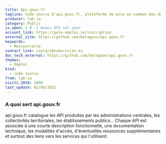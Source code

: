 ```yaml
---
title: Api.gouv.fr
tagline: Code source d'api.gouv.fr, plateforme de mise en commun des données de toutes les administrations, pour construire des services innovants.
producer: lab-ia
category: Public
is_open: 1 # -1 means API not open
account_link: https://pole-emploi.io/inscription
external_site: https://github.com/betagouv/api.gouv.fr
keywords:
  - Ressourcerie
contact_link: contact@numericite.eu
doc_tech_external: https://github.com/betagouv/api.gouv.fr
themes:
  - Emploi
kind:
  - code source
from: lab-ia
visits_2019: 1000
last_update: 02/08/2021
---
```


### A quoi sert api.gouv.fr

api.gouv.fr catalogue les API produites par les administrations centrales, les collectivités territoriales, les établissements publics… Chaque API est associée à une courte description fonctionnelle, une documentation technique, les modalités d'accès, d'éventuelles ressources supplémentaires et surtout des liens vers les services qui l'utilisent.

